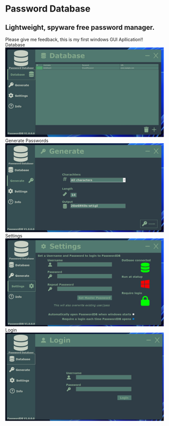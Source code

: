 # Password Database
## Lightweight, spyware free password manager.
Please give me feedback, this is my first windows GUI Apllication!!
Database
![Database](Screen/DB.PNG.jpg)
Generate Passwords
![Database](Screen/GENERATE.PNG.jpg)
Settings
![Database](Screen/SETTINGS.PNG.jpg)
Login
![Database](Screen/LOGIN.PNG.jpg)
